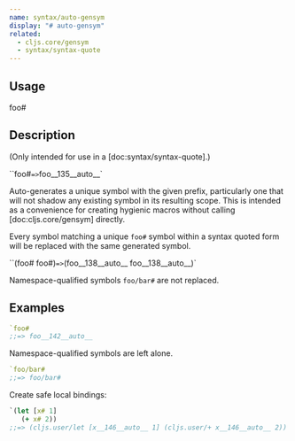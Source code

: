 ```yaml
---
name: syntax/auto-gensym
display: "# auto-gensym"
related:
  - cljs.core/gensym
  - syntax/syntax-quote
---
```


## Usage
foo#


## Description

(Only intended for use in a [doc:syntax/syntax-quote].)

``foo#` => `foo__135__auto__`

Auto-generates a unique symbol with the given prefix, particularly one that
will not shadow any existing symbol in its resulting scope.  This is intended
as a convenience for creating hygienic macros without calling
[doc:cljs.core/gensym] directly.

Every symbol matching a unique `foo#` symbol within a syntax quoted form will
be replaced with the same generated symbol.

``(foo# foo#)` => `(foo__138__auto__ foo__138__auto__)`

Namespace-qualified symbols `foo/bar#` are not replaced.


## Examples

```clj
`foo#
;;=> foo__142__auto__
```

Namespace-qualified symbols are left alone.

```clj
`foo/bar#
;;=> foo/bar#
```

Create safe local bindings:

```clj
`(let [x# 1]
   (+ x# 2))
;;=> (cljs.user/let [x__146__auto__ 1] (cljs.user/+ x__146__auto__ 2))
```